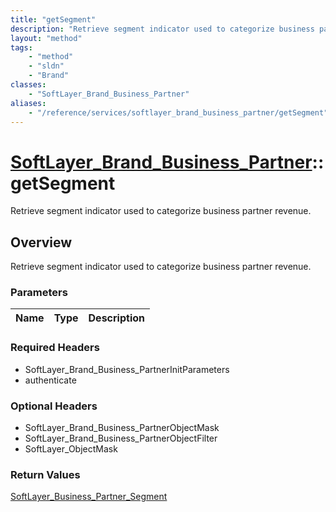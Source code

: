 ```yaml
---
title: "getSegment"
description: "Retrieve segment indicator used to categorize business partner revenue."
layout: "method"
tags:
    - "method"
    - "sldn"
    - "Brand"
classes:
    - "SoftLayer_Brand_Business_Partner"
aliases:
    - "/reference/services/softlayer_brand_business_partner/getSegment"
---
```

# [SoftLayer_Brand_Business_Partner](/reference/services/SoftLayer_Brand_Business_Partner)::getSegment

Retrieve segment indicator used to categorize business partner revenue.


## Overview 
Retrieve segment indicator used to categorize business partner revenue.

### Parameters 
|Name | Type | Description |
| --- | --- | --- |


### Required Headers
* SoftLayer_Brand_Business_PartnerInitParameters
* authenticate

### Optional Headers
* SoftLayer_Brand_Business_PartnerObjectMask
* SoftLayer_Brand_Business_PartnerObjectFilter
* SoftLayer_ObjectMask

### Return Values
<a href='/reference/datatypes/SoftLayer_Business_Partner_Segment'>SoftLayer_Business_Partner_Segment </a>

